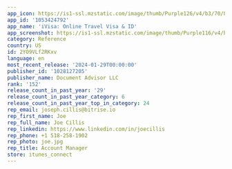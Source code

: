 ```yaml
---
app_icon: https://is1-ssl.mzstatic.com/image/thumb/Purple126/v4/b3/70/84/b3708408-2495-ff6f-3095-d2168e8c7293/AppIcon-1x_U007emarketing-0-7-0-85-220.png/1024x1024bb.png
app_id: '1053424792'
app_name: 'iVisa: Online Travel Visa & ID'
app_screenshot: https://is1-ssl.mzstatic.com/image/thumb/Purple116/v4/bc/1b/b2/bc1bb2d6-1ef6-27dc-f639-9de3ae799e12/0303a542-add6-49f4-9189-4bcb9713452d_iphone_6_5_inch_1242x2208_.png/1242x2688bb.png
category: Reference
country: US
id: 2YO9VLf2RKxv
language: en
most_recent_release: '2024-01-29T00:00:00'
publisher_id: '1028127205'
publisher_name: Document Advisor LLC
rank: '152'
release_count_in_past_year: '29'
release_count_in_past_year_category: 6
release_count_in_past_year_top_in_category: 24
rep_email: joseph.cillis@bitrise.io
rep_first_name: Joe
rep_full_name: Joe Cillis
rep_linkedin: https://www.linkedin.com/in/joecillis
rep_phone: +1 518-258-1902
rep_photo: joe.jpg
rep_title: Account Manager
store: itunes_connect
---
```

